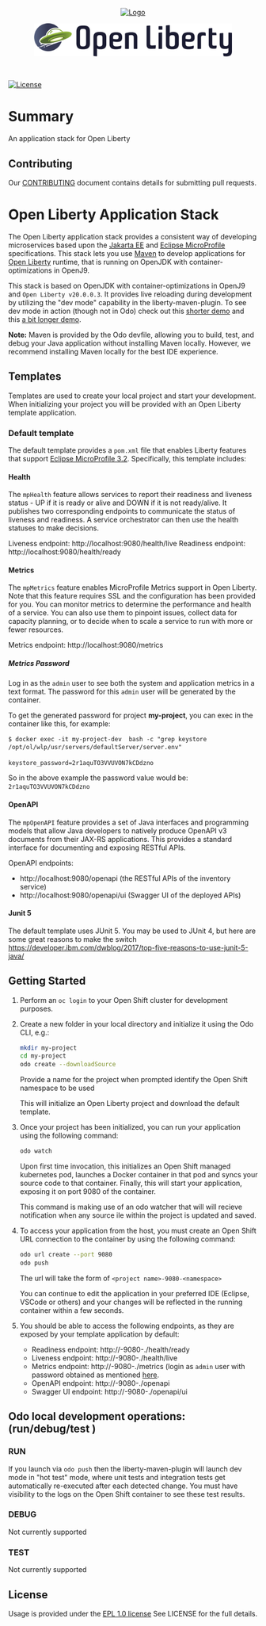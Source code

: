 <!-- PROJECT LOGO -->

<p align="center">
  <a href="https://openliberty.io/">
    <img src="https://openliberty.io/img/spaceship.svg" alt="Logo">
  </a>
</p>
<p align="center">
  <a href="https://openliberty.io/">
    <img src="https://github.com/OpenLiberty/open-liberty/blob/master/logos/logo_horizontal_light_navy.png" alt="title" width="400">
  </a>
</p>
<br />


[![License](https://img.shields.io/badge/License-EPL%201.0-green.svg)](https://opensource.org/licenses/EPL-1.0)

# Summary

An application stack for Open Liberty

## Contributing

Our [CONTRIBUTING](https://github.com/OpenLiberty/stack/blob/master/CONTRIBUTING.md) document contains details for submitting pull requests.

# Open Liberty Application Stack

The Open Liberty application stack provides a consistent way of developing microservices based upon the [Jakarta EE](https://jakarta.ee/) and [Eclipse MicroProfile](https://microprofile.io) specifications. This stack lets you use [Maven](https://maven.apache.org) to develop applications for [Open Liberty](https://openliberty.io) runtime, that is running on OpenJDK with container-optimizations in OpenJ9.

This stack is based on OpenJDK with container-optimizations in OpenJ9 and `Open Liberty v20.0.0.3`. It provides live reloading during development by utilizing the "dev mode" capability in the liberty-maven-plugin.  To see dev mode in action (though not in Odo) check out this [shorter demo](https://openliberty.io/blog/2019/10/22/liberty-dev-mode.html) and this  [a bit longer demo](https://blog.sebastian-daschner.com/entries/openliberty-plugin-dev-mode).

**Note:** Maven is provided by the Odo devfile, allowing you to build, test, and debug your Java application without installing Maven locally. However, we recommend installing Maven locally for the best IDE experience.

## Templates

Templates are used to create your local project and start your development. When initializing your project you will be provided with an Open Liberty template application.

### Default template

The default template provides a `pom.xml` file that enables Liberty features that support [Eclipse MicroProfile 3.2](https://openliberty.io/docs/ref/feature/#microProfile-3.2.html). Specifically, this template includes:

#### Health

The `mpHealth` feature allows services to report their readiness and liveness status - UP if it is ready or alive and DOWN if it is not ready/alive. It publishes two corresponding endpoints to communicate the status of liveness and readiness. A service orchestrator can then use the health statuses to make decisions.

Liveness endpoint: http://localhost:9080/health/live
Readiness endpoint: http://localhost:9080/health/ready

#### Metrics

The `mpMetrics` feature enables MicroProfile Metrics support in Open Liberty. Note that this feature requires SSL and the configuration has been provided for you. You can monitor metrics to determine the performance and health of a service. You can also use them to pinpoint issues, collect data for capacity planning, or to decide when to scale a service to run with more or fewer resources.

Metrics endpoint: http://localhost:9080/metrics

##### Metrics Password

Log in as the `admin` user to see both the system and application metrics in a text format.   The password for this `admin` user will be generated by the container.  

To get the generated password for project **my-project**, you can exec in the container like this, for example:

    $ docker exec -it my-project-dev  bash -c "grep keystore /opt/ol/wlp/usr/servers/defaultServer/server.env"

    keystore_password=2r1aquTO3VVUVON7kCDdzno

So in the above example the password value would be: `2r1aquTO3VVUVON7kCDdzno`

#### OpenAPI

The `mpOpenAPI` feature provides a set of Java interfaces and programming models that allow Java developers to natively produce OpenAPI v3 documents from their JAX-RS applications. This provides a standard interface for documenting and exposing RESTful APIs.

OpenAPI endpoints:
- http://localhost:9080/openapi (the RESTful APIs of the inventory service)
- http://localhost:9080/openapi/ui (Swagger UI of the deployed APIs)

#### Junit 5

The default template uses JUnit 5. You may be used to JUnit 4, but here are some great reasons to make the switch https://developer.ibm.com/dwblog/2017/top-five-reasons-to-use-junit-5-java/


## Getting Started

1. Perform an `oc login` to your Open Shift cluster for development purposes.

1. Create a new folder in your local directory and initialize it using the Odo CLI, e.g.:
    ```bash
    mkdir my-project
    cd my-project
    odo create --downloadSource
    ```
    Provide a name for the project when prompted
    identify the Open Shift namespace to be used
    
    This will initialize an Open Liberty project and download the default template.

1. Once your project has been initialized, you can run your application using the following command:

    ```bash
    odo watch 
    ```
    
    Upon first time invocation, this initializes an Open Shift managed kubernetes pod, launches a Docker container in that pod and  syncs your source code to that container. Finally, this will start your application, exposing it on port 9080 of the container. 
    
    This command is making use of an odo watcher that will will recieve notification when any source ile within the project is updated and saved. 

1. To access your application from the host, you must create an Open Shift URL connection to the container by using the following command:
    ```bash
    odo url create --port 9080
    odo push
    ```
    The url will take the form of `<project name>-9080-<namespace>`
    
    You can continue to edit the application in your preferred IDE (Eclipse, VSCode or others) and your changes will be reflected in the running container within a few seconds.

1. You should be able to access the following endpoints, as they are exposed by your template application by default:

    - Readiness endpoint: http://<project name>-9080-<namespace>.<host-ip>/health/ready
    - Liveness endpoint: http://<project name>-9080-<namespace>.<host-ip>/health/live
    - Metrics endpoint: http://<project name>-9080-<namespace>.<host-ip>/metrics (login as `admin` user with password obtained as mentioned [here](#Metrics-Password).
    - OpenAPI endpoint: http://<project name>-9080-<namespace>.<host-ip>/openapi
    - Swagger UI endpoint: http://<project name>-9080-<namespace>.<host-ip>/openapi/ui

## Odo local development operations: (run/debug/test )

### RUN
If you launch via `odo push` then the liberty-maven-plugin will launch dev mode in "hot test" mode, where unit tests and integration tests get automatically re-executed after each detected change. You must have visibility to the logs on the Open Shift container to see these test results.  

### DEBUG
Not currently supported

### TEST
Not currently supported

## License

Usage is provided under the [EPL 1.0 license](https://opensource.org/licenses/EPL-1.0) See LICENSE for the full details.

